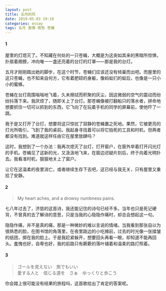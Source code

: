 ```yaml
---
layout: post
title: 五月的风
date: 2019-05-03 19:10
categories: essay
tags: 五月 爱情 夜色 苍蝇
---
```


#### 1
屋里的灯熄灭了。不知藏在何处的一只苍蝇，大概是为这突如其来的黑暗所惊惧，扑扇着翅膀，冲向唯一一盏还亮着的台灯的灯罩——那是我的台灯。

五月才刚刚踏出她的脚步，在这个时节，苍蝇们应该还没有倾巢而出吧。而屋里的这只苍蝇，也不知来自何方，它有着肥硕的身躯，像蚂蚁们的蚁后，也像是一只小小的蜜蜂。

苍蝇在台灯周围嗡嗡地飞着，久未擦拭而积聚的灰尘，因这微弱的空气的震动而纷纷抖落下来。我厌烦了，随即关上了台灯。那苍蝇像被打翻船只的落水者，拼命地想要抓住一切可以抓到的东西，它飞向了在玩着手机的同学的屏幕前，使他吓了一跳。

我于是又打开了台灯，想要将这只惊扰了寂静的苍蝇置之死地。果然，它被更亮的灯光所吸引，飞到了我的桌前。我起身寻找着可以将它拍死的工具和时机，但两者都没有找到。难道就这样任由它在屋里放肆吗？

这时，我想到了一个办法：我再次熄灭了台灯，打开窗户，在窗外举着打开闪光灯的手机。苍蝇见了这新的光，又汲汲地飞来，在窗边迟疑片刻后，终于向着光明扑去。我看准时机，狠狠地关上了窗户。

让它在这温柔的夜里消亡，或者继续生存下去吧，这已经与我无关，只有屋里又重拾了安静。

#### 2
>My heart aches, and a drowsy numbness pains.

七八年过去了，济慈的这首诗，我还能记住的诗句已经不多。当年也只是死记硬背，不曾真的去了解诗的意思，只是当我的心隐隐作痛时，却总会想起这一句。

隐隐作痛，并不是真的痛，那是一种微妙的难以言说的情绪。当我看到那张自以为很熟悉的脸，在图书馆的角落里，在夜里路边的小吃摊前，过去的时光像一张揉皱的纸团，掷在我的脸上。于是我赶紧躲开，想要回头再看一眼，却知道不能再回头。羞愧也好，自卑也好，我的前路只有簌簌的落叶铺着和温柔的路灯照着。

#### 3
>ゴールを見えない　旅でもいい  
愛する人と　信じる道を　さぁ　ゆっくりと歩こう

你会踏上很可能没有结果的旅程吗，这首歌给出了肯定的答案呢。



